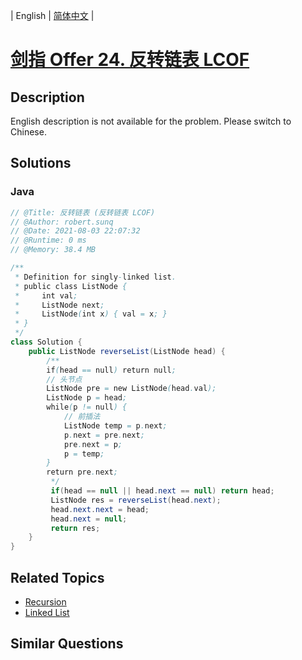 
| English | [简体中文](README.md) |

# [剑指 Offer 24. 反转链表 LCOF](https://leetcode.cn//problems/fan-zhuan-lian-biao-lcof/)

## Description

<p>English description is not available for the problem. Please switch to Chinese.</p>


## Solutions


### Java

```Java
// @Title: 反转链表 (反转链表 LCOF)
// @Author: robert.sunq
// @Date: 2021-08-03 22:07:32
// @Runtime: 0 ms
// @Memory: 38.4 MB

/**
 * Definition for singly-linked list.
 * public class ListNode {
 *     int val;
 *     ListNode next;
 *     ListNode(int x) { val = x; }
 * }
 */
class Solution {
    public ListNode reverseList(ListNode head) {
        /**
        if(head == null) return null;
        // 头节点
        ListNode pre = new ListNode(head.val);
        ListNode p = head;
        while(p != null) {
            // 前插法
            ListNode temp = p.next;
            p.next = pre.next;
            pre.next = p;
            p = temp;
        }
        return pre.next;
         */
         if(head == null || head.next == null) return head;
         ListNode res = reverseList(head.next);
         head.next.next = head;
         head.next = null;
         return res;
    }
}
```



## Related Topics

- [Recursion](https://leetcode.cn//tag/recursion)
- [Linked List](https://leetcode.cn//tag/linked-list)

## Similar Questions



